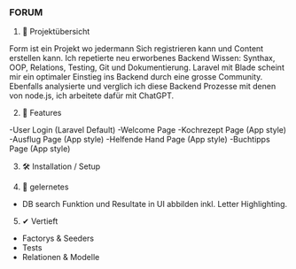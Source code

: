 ### FORUM ###

1. 📘 Projektübersicht

Form ist ein Projekt wo jedermann Sich registrieren kann und Content erstellen kann.
Ich repetierte neu erworbenes Backend Wissen: Synthax, OOP, Relations, Testing, Git und Dokumentierung.
Laravel mit Blade scheint mir ein optimaler Einstieg ins Backend durch eine grosse Community. Ebenfalls analysierte und verglich ich diese Backend Prozesse mit denen von node.js, ich arbeitete dafür mit ChatGPT.


2. 🚀 Features

-User Login (Laravel Default)
-Welcome Page
-Kochrezept Page (App style)
-Ausflug Page (App style)
-Helfende Hand Page (App style)
-Buchtipps Page (App style)


3. 🛠️ Installation / Setup



5. 📓 gelernetes 

- DB search Funktion und Resultate in UI abbilden inkl. Letter Highlighting.


5. ✔ Vertieft 

- Factorys & Seeders
- Tests
- Relationen & Modelle

